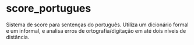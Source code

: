 # score_portugues
Sistema de score para sentenças do português. Utiliza um dicionário formal e um informal, e analisa erros de ortografia/digitação em até dois níveis de distância.
